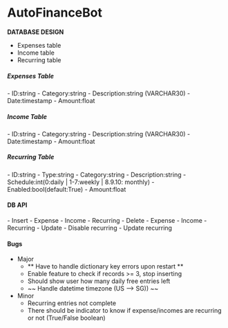 # AutoFinanceBot

<b>DATABASE DESIGN </b><br>
- Expenses table
- Income table
- Recurring table

<h5>Expenses Table</h5>
- ID:string
- Category:string
- Description:string (VARCHAR30)
- Date:timestamp
- Amount:float

<h5>Income Table</h5>
- ID:string
- Category:string
- Description:string (VARCHAR30)
- Date:timestamp
- Amount:float

<h5>Recurring Table</h5>
- ID:string
- Type:string
- Category:string
- Description:string
- Schedule:int(0:daily | 1-7:weekly | 8.9.10: monthly)
- Enabled:bool(default:True)
- Amount:float

<h4>DB API</h4>
- Insert
    - Expense
    - Income
    - Recurring
- Delete
    - Expense
    - Income
    - Recurring
- Update
    - Disable recurring
    - Update recurring
    

<h4>Bugs</h4>

- Major
    - ** Have to handle dictionary key errors upon restart **
    - Enable feature to check if records >= 3, stop inserting
    - Should show user how many daily free entries left
    - 	~~ Handle datetime timezone (US --> SG))	~~
- Minor
    - Recurring entries not complete
    - There should be indicator to know if expense/incomes are recurring or not (True/False boolean)